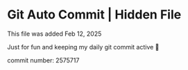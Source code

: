 # Git Auto Commit | Hidden File

This file was added Feb 12, 2025

Just for fun and keeping my daily git commit active 🤪

commit number: 2575717
